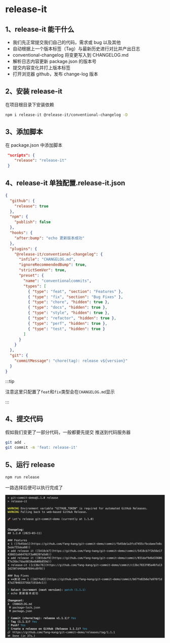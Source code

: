 # release-it

## 1、release-it 能干什么

- 我们先正常提交我们自己的代码，需求或 bug 以及其他
- 自动根据上一个版本标签（Tag）与最新历史进行对比并产出日志
- conventional-changelog 将变更写入到 CHANGELOG.md
- 解析日志内容更新 package.json 的版本号
- 提交内容变化并打上版本标签
- 打开浏览器 github，发布 change-log 版本

## 2、安装 release-it

在项目根目录下安装依赖

```bash
npm i release-it @release-it/conventional-changelog -D
```

## 3、添加脚本

在 package.json 中添加脚本

```json
 "scripts": {
    "release": "release-it"
 }
```

## 4、release-it 单独配置.release-it.json

```json
{
  "github": {
    "release": true
  },
  "npm": {
    "publish": false
  },
  "hooks": {
    "after:bump": "echo 更新版本成功"
  },
  "plugins": {
    "@release-it/conventional-changelog": {
      "infile": "CHANGELOG.md",
      "ignoreRecommendedBump": true,
      "strictSemVer": true,
      "preset": {
        "name": "conventionalcommits",
        "types": [
          { "type": "feat", "section": "Features" },
          { "type": "fix", "section": "Bug Fixes" },
          { "type": "chore", "hidden": true },
          { "type": "docs", "hidden": true },
          { "type": "style", "hidden": true },
          { "type": "refactor", "hidden": true },
          { "type": "perf", "hidden": true },
          { "type": "test", "hidden": true }
        ]
      }
    }
  },
  "git": {
    "commitMessage": "chore(tag): release v${version}"
  }
}
```

:::tip

注意这里只配置了`feat`和`fix`类型会在`CHANGELOG.md`显示

:::

## 4、提交代码

假如我们变更了一部分代码，一般都要先提交 推送到代码服务器

```bash
git add .
git commit -m 'feat: release-it'
```

## 5、运行 release

```bash
npm run release
```

一路选择后便可以执行完成了

![img](asserts/1.png)
 
 
 <git-talk/>